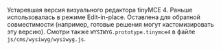Устаревшая версия визуального редактора tinyMCE 4. Раньше использовалась в режиме Edit-in-place. Оставлена для обратной совместимости (например, готовые решения могут кастомизировать эту версию). Смотри также `WYSIWYG.prototype.tinymce4` в файле `js/cms/wysiwyg/wysiwyg.js`.
